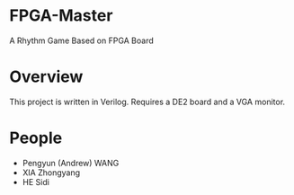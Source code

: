 # FPGA-Master
A Rhythm Game Based on FPGA Board

# Overview
This project is written in Verilog. Requires a DE2 board and a VGA monitor.

# People
- Pengyun (Andrew) WANG
- XIA Zhongyang
- HE Sidi
